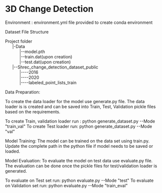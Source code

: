 # 3D Change Detection

Environment : environment.yml file provided to create conda environment

Dataset File Structure

Project folder<br>
&nbsp;&nbsp;&nbsp;&nbsp;&nbsp;&nbsp;|-Data<br>
&nbsp;&nbsp;&nbsp;&nbsp;&nbsp;&nbsp;&nbsp;&nbsp;&nbsp;&nbsp;&nbsp;&nbsp;|--model.pth<br>
&nbsp;&nbsp;&nbsp;&nbsp;&nbsp;&nbsp;&nbsp;&nbsp;&nbsp;&nbsp;&nbsp;&nbsp;|--train.dat(upon creation)<br>
&nbsp;&nbsp;&nbsp;&nbsp;&nbsp;&nbsp;&nbsp;&nbsp;&nbsp;&nbsp;&nbsp;&nbsp;|--test.dat(upon creation)<br>
&nbsp;&nbsp;&nbsp;&nbsp;&nbsp;&nbsp;|--Shrec_change_detection_dataset_public<br>
&nbsp;&nbsp;&nbsp;&nbsp;&nbsp;&nbsp;&nbsp;&nbsp;&nbsp;&nbsp;&nbsp;&nbsp;|----2016<br>
&nbsp;&nbsp;&nbsp;&nbsp;&nbsp;&nbsp;&nbsp;&nbsp;&nbsp;&nbsp;&nbsp;&nbsp;|----2020<br>
&nbsp;&nbsp;&nbsp;&nbsp;&nbsp;&nbsp;&nbsp;&nbsp;&nbsp;&nbsp;&nbsp;&nbsp;|----labeled_point_lists_train<br>

Data Preparation:

To create the data loader for the model use generate.py file. The data loader is is created and can be saved into Train, Test, Validation pickle files based on the requirements.

To create Train, validation loader run : python generate_dataset.py --Mode "train_val"
To create Test loader run: python generate_dataset.py --Mode "val"

Model Training:
The model can be trained on the data set using train.py. Update the complete path in the python file if model needs to be saved or loaded.

Model Evaluation:
To evaluate the model on test data use evaluate.py file. The evaluation can be done once the pickle files for test/validation loader is generated. 

To evaluate on Test set run: python evaluate.py --Mode "test"
To evaluate on Validation set run: python evaluate.py --Mode "train_eval"

 




